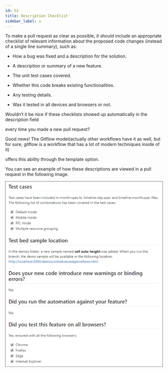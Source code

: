 ```yaml
---
id: h1
title: Description Checklist
sidebar_label: x
---
```



To make a pull request as clear as possible, it should include an appropriate checklist of relevant information about the proposed code changes (instead of a single line summary), such as:

- How a bug was fixed and a description for the solution.
- A description or summary of a new feature.
- The unit test cases covered.

- Whether this code breaks existing functionalities.
- Any testing details.

- Was it tested in all devices and browsers or not.

Wouldn’t it be nice if these checklists showed up automatically in the description field

every time you made a new pull request?


Good news! The Gitflow model(actually other workflows have it as well, but for sure, gitflow is a workflow that has a lot of modern techniques inside of it)

offers this ability through the template option.


You can see an example of how these descriptions are viewed in a pull request in the following image.


![xxx](https://raw.githubusercontent.com/ChickenKyiv/awesome-git-article/master/img/PR/template/Test-Cases.png)
